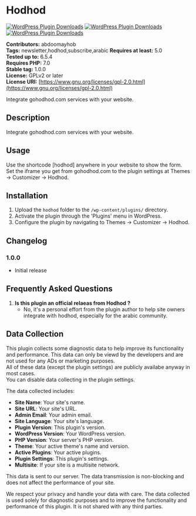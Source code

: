 # Hodhod

[![WordPress Plugin Downloads](https://img.shields.io/wordpress/plugin/dt/arabic-english-estimated-reading-time?style=flat&logo=wordpress&labelColor=%2321759b%20&color=green)](https://wordpress.org/plugins/arabic-english-estimated-reading-time/)
[![WordPress Plugin Downloads](https://img.shields.io/wordpress/plugin/stars/arabic-english-estimated-reading-time?style=flat&logo=wordpress&labelColor=%2321759b%20&color=green)](https://wordpress.org/plugins/arabic-english-estimated-reading-time/)
[![WordPress Plugin Downloads](https://img.shields.io/wordpress/plugin/v/arabic-english-estimated-reading-time?style=flat&logo=wordpress&labelColor=%2321759b%20&color=green)](https://wordpress.org/plugins/arabic-english-estimated-reading-time/)

**Contributors:** abdoomayhob  
**Tags:** newsletter,hodhod,subscribe,arabic 
**Requires at least:** 5.0  
**Tested up to:** 6.5.4  
**Requires PHP:** 7.0  
**Stable tag:** 1.0.0  
**License:** GPLv2 or later  
**License URI:** [https://www.gnu.org/licenses/gpl-2.0.html](https://www.gnu.org/licenses/gpl-2.0.html)    

Integrate gohodhod.com services with your website.

## Description

Integrate gohodhod.com services with your website.

## Usage
Use the shortcode [hodhod] anywhere in your website to show the form.
Set the iframe you get from gohodhod.com to the plugin settings at Themes -> Customizer -> Hodhod.


## Installation

1. Upload the `hodhod` folder to the `/wp-content/plugins/` directory.
2. Activate the plugin through the 'Plugins' menu in WordPress.
3. Configure the plugin by navigating to Themes -> Customizer -> Hodhod.

## Changelog
### 1.0.0

- Initial release

## Frequently Asked Questions
1. **Is this plugin an official relaeas from Hodhod ?**
   - No, it's a personal effort from the plugin author to help site owners integrate with hodhod, especially for the arabic community.

## Data Collection

This plugin collects some diagnostic data to help improve its functionality and performance. 
This data can only be viewd by the developers and are not used for any ADs or marketing purposes.  
All of these data (except the plugin settings) are publicly availabe anyway in most cases.  
You can disable data collecting in the plugin settings.  

The data collected includes:
- **Site Name**: Your site's name.
- **Site URL**: Your site's URL.
- **Admin Email**: Your admin email.
- **Site Language**: Your site's language.
- **Plugin Version**: This plugin's version.
- **WordPress Version**: Your WordPress version.
- **PHP Version**: Your server's PHP version.
- **Theme**: Your active theme's name and version.
- **Active Plugins**: Your active plugins.
- **Plugin Settings**: This plugin's settings.
- **Multisite**: If your site is a multisite network.

This data is sent to our server. The data transmission is non-blocking and does not affect the performance of your site.

We respect your privacy and handle your data with care. The data collected is used solely for diagnostic purposes and to improve the functionality and performance of this plugin. It is not shared with any third parties.